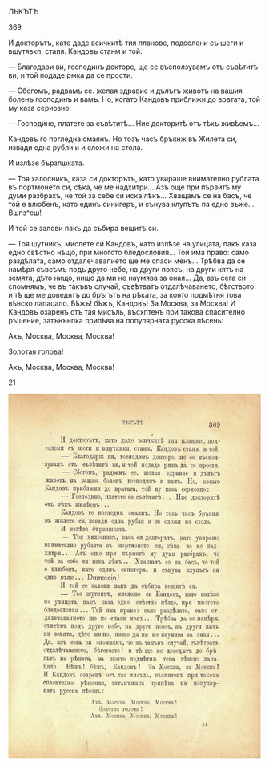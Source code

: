 ﻿ЛѢКЪТЪ

369

И докторътъ, като даде всичкитѣ тия планове, подсолени съ шеги и вшутявкп, стапя. Кандовъ станм и той.

— Благодари ви, господинъ докторе, ще се въсползувамъ отъ съвѣтитѣ ви, и той подаде рмка да се прости.

— Сбогомъ, радвамъ се. желая здравие и дълъгъ животъ на вашия боленъ господинъ и вамъ. Но, когато Кандовъ приближи до вратата, той му каза сериозно:

— Господине, платете за съвѣтитѣ... Ние докторитѣ отъ тѣхъ живѣемъ...

Кандовъ го погледна смаянъ. Но тозъ часъ бръкнж въ Жилета си, извади една рубли и и сложи на стола.

И излѣзе бързпшката.

— Тоя халосникъ, каза си докторътъ, като увираше внимателно рублата въ портмонето си, сѣка, че ме надхитри... Азъ още при първитѣ му думи разбрахъ, че той за себе си иска лѣкъ... Хващамъ се на басъ, че той е влюбенъ, като единъ синигеръ, и сънува клупътъ па едно въже... Вшпз^еш!

И той се залови пакъ да събира вещитѣ си.

— Тоя шутникъ, мислете си Кандовъ, като излѣзе на улицата, пакъ каза едно свѣстно нѣщо, при многото бледословия... Той има право: само раздѣлата, само отдалечавапието ще ме спаси менъ... Трѣбва да се намѣря съвсѣмъ подъ друго небе, на други поясъ, на други кятъ на земята, дѣто нищо, нищо да ми не наумява за оная... Да, азъ сега си спомнямъ, че въ такъвъ случай, съвѣтватъ отдалѣчаването, бѣгството! и тѣ ще ме доведятъ до брѣгътъ на рѣката, за която подмѣтня това вѣнско лапацало. Бѣжъ! бѣжъ, Кандовъ! За Москва, за Москва! И Кандовъ озаренъ отъ тая мисъль, въсхптенъ при такова спасително рѣшение, затънънпка припѣва на популярната русска пѣсень:

Ахъ, Москва, Москва, Москва!

Золотая голова!

Ахъ, Москва, Москва, Москва!

21

![original](../images/412.jpg)

